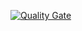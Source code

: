 [![Quality Gate](https://sonarcloud.io/api/project_badges/measure?project=mymusicstats&metric=alert_status)](https://mymusicstats.github.io/)

